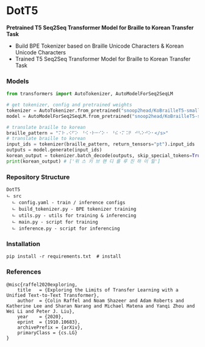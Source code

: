 # DotT5

**Pretrained T5 Seq2Seq Transformer Model for Braille to Korean Transfer Task**

- Build BPE Tokenizer based on Braille Unicode Characters & Korean Unicode Characters
- Trained T5 Seq2Seq Transformer Model for Braille to Korean Transfer Task

### Models

```python
from transformers import AutoTokenizer, AutoModelForSeq2SeqLM

# get tokenizer, config and pretrained weights
tokenizer = AutoTokenizer.from_pretrained("snoop2head/KoBrailleT5-small-v1")
model = AutoModelForSeq2SeqLM.from_pretrained("snoop2head/KoBrailleT5-small-v1")

# translate braille to korean
braille_pattern = "⠍⠗⠠⠪⠋⠕⠀⠘⠪⠐⠗⠒⠊⠕⠐⠀⠘⠮⠐⠍⠨⠟⠀⠚⠣⠕⠚⠕⠂</s>"
# translate braille to korean
input_ids = tokenizer(braille_pattern, return_tensors="pt").input_ids
outputs = model.generate(input_ids)
korean_output = tokenizer.batch_decode(outputs, skip_special_tokens=True)
print(korean_output) # ['위 스 키 브 랜 디 를 루 진 하 이 힐']

```

### Repository Structure

```
DotT5
ㄴ src
  ㄴ config.yaml - train / inference configs
  ㄴ build_tokenizer.py - BPE tokenizer training
  ㄴ utils.py - utils for training & inferencing
  ㄴ main.py - script for training
  ㄴ inference.py - script for inferencing
```

### Installation

```
pip install -r requirements.txt  # install
```

### References

```
@misc{raffel2020exploring,
    title   = {Exploring the Limits of Transfer Learning with a Unified Text-to-Text Transformer},
    author  = {Colin Raffel and Noam Shazeer and Adam Roberts and Katherine Lee and Sharan Narang and Michael Matena and Yanqi Zhou and Wei Li and Peter J. Liu},
    year    = {2020},
    eprint  = {1910.10683},
    archivePrefix = {arXiv},
    primaryClass = {cs.LG}
}
```
